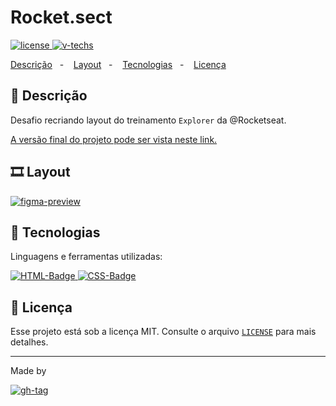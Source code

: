 # Rocket.sect

[![license] ![v-techs]](#Rocket.sect)

[Descrição](#-descrição)&nbsp;&nbsp;&nbsp;-&nbsp;&nbsp;&nbsp;
[Layout](#%EF%B8%8F-layout)&nbsp;&nbsp;&nbsp;-&nbsp;&nbsp;&nbsp;
[Tecnologias](#-tecnologias)&nbsp;&nbsp;&nbsp;-&nbsp;&nbsp;&nbsp;
[Licença](#-licença) &nbsp;&nbsp;&nbsp;

## 📌 Descrição

Desafio recriando layout do treinamento `Explorer` da @Rocketseat.

[A versão final do projeto pode ser vista neste link.](https://dam450.github.io/rocket-sect/)

## 🎞️ Layout

[![figma-preview]](https://www.figma.com/file/rAxMgisZANKbMJed7evBfl?embed_host=share&kind=&node-id=0%3A1&viewer=1)

## 🧰 Tecnologias

Linguagens e ferramentas utilizadas:

[![HTML-Badge][html5] ![CSS-Badge][css3]](#-tecnologias)

## 📄 Licença

Esse projeto está sob a licença MIT. Consulte o arquivo [`LICENSE`](./Licence.md) para mais detalhes.

---

Made by

[![gh-tag]](https://github.com/dam450/)

<!-- Images -->

[figma-preview]: https://github.com/dam450/rocket-sect/blob/8263e4cf8a28cec9a7d44e2ef556a46b80aced94/.github/20220626-205920-001.jpg 'Figma preview'
[langs]: https://img.shields.io/github/languages/count/dam450/space-shooter?style=plastic 'Linguagens utilizadas'
[html5]: https://img.shields.io/badge/html5-E34F26?logo=html5&logoColor=fff&style=for-the-badge 'HTML5 badge'
[css3]: https://img.shields.io/badge/css3-1572B6?logo=CSS3&logoColor=fff&style=for-the-badge 'CSS3 badge'
[js]: https://img.shields.io/badge/JavaScript-F7DF1E?logo=JavaScript&logoColor=000&style=for-the-badge 'javascript badge'
[v-techs]: https://img.shields.io/github/languages/count/dam450/rocket-sect?label=techs&logo=GitHub&style=plastic 'Tecnologias'
[v-tag]: https://img.shields.io/github/v/tag/dam450/rocket-sect?color=555&label=tag&logo=GitHub&style=plastic 'GitHub Tag Version'
[license]: https://img.shields.io/github/license/dam450/rocket-sect?color=blue&label=Licen%C3%A7a&logo=Conventional%20Commits&logoColor=fff&style=plastic 'License badge'
[gh-tag]: https://img.shields.io/badge/DAM450-181717?logo=GitHub&logoColor=fff&link=https://github.com/dam450/ "Dam450's GitHub Tag"
